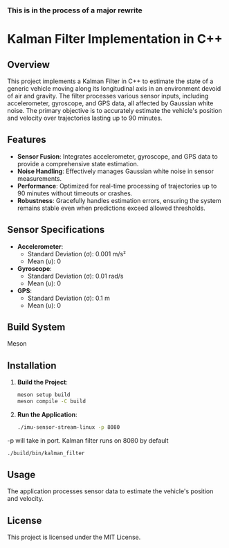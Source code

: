 ### This is in the process of a major rewrite


# Kalman Filter Implementation in C++

## Overview

This project implements a Kalman Filter in C++ to estimate the state of a generic vehicle moving along its longitudinal axis in an environment devoid of air and gravity. The filter processes various sensor inputs, including accelerometer, gyroscope, and GPS data, all affected by Gaussian white noise. The primary objective is to accurately estimate the vehicle's position and velocity over trajectories lasting up to 90 minutes.

## Features

- **Sensor Fusion**: Integrates accelerometer, gyroscope, and GPS data to provide a comprehensive state estimation.
- **Noise Handling**: Effectively manages Gaussian white noise in sensor measurements.
- **Performance**: Optimized for real-time processing of trajectories up to 90 minutes without timeouts or crashes.
- **Robustness**: Gracefully handles estimation errors, ensuring the system remains stable even when predictions exceed allowed thresholds.

## Sensor Specifications

- **Accelerometer**:
  - Standard Deviation (σ): 0.001 m/s²
  - Mean (υ): 0
- **Gyroscope**:
  - Standard Deviation (σ): 0.01 rad/s
  - Mean (υ): 0
- **GPS**:
  - Standard Deviation (σ): 0.1 m
  - Mean (υ): 0

## Build System
  Meson

## Installation

1. **Build the Project**:

   ```bash
   meson setup build
   meson compile -C build
   ```

3. **Run the Application**:

   ```bash
   ./imu-sensor-stream-linux -p 8080
   ```
-p will take in port. Kalman filter runs on 8080 by default
   ```bash
   ./build/bin/kalman_filter
   ```

## Usage

The application processes sensor data to estimate the vehicle's position and velocity.


## License

This project is licensed under the MIT License.
